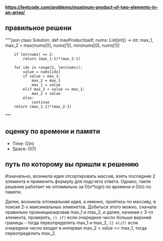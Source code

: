 **https://leetcode.com/problems/maximum-product-of-two-elements-in-an-array/**

## правильное решени
"""json
class Solution:
    def maxProduct(self, nums: List[int]) -> int:
        max_1, max_2 = max(nums[0], nums[1]), min(nums[0], nums[1])
    
        if len(nums) == 2:
            return (max_1-1)*(max_2-1)
    
        for idx in range(2, len(nums)):
            value = nums[idx]
            if value > max_1:
                max_2 = max_1
                max_1 = value
            elif max_2 < value <= max_1:
                max_2 = value
            else:
                continue
        return (max_1-1)*(max_2-1)
"""

## оценку по времени и памяти
- Time: O(n)
- Space: O(1)

## путь по которому вы пришли к решению
Изначально, возникла идея отсортировать массив, взять последние 2 элемента и применить формулу для подсчета ответа. Однако, такле решение работает не оптимально за O(n*logn) по времени и O(n) по памяти.

Далее, возникла оптимальная идея, а именно, пройтись по массиву, в поиске 2-х максимальных элменетов. Добиться этого можно, сначала правильно проинициазировав max_1 и max_2, и далее, начиная с 3-го элемента, проверять, `(1 if)` если очередное число больше верхней границы - тогда переопределить max_1 и max_2, `(2 elif)` если очередное число входит в интервал max_2 < value <= max_1, тогда переопределить max_2.


